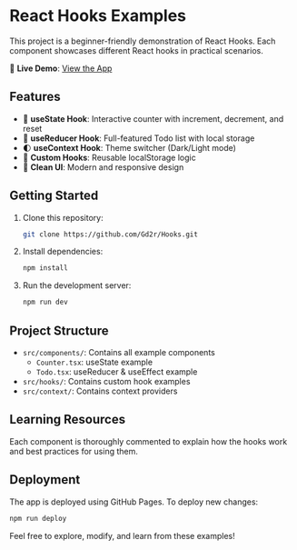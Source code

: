 # React Hooks Examples

This project is a beginner-friendly demonstration of React Hooks. Each component showcases different React hooks in practical scenarios.

🚀 **Live Demo**: [View the App](https://gd2r.github.io/Hooks/)

## Features

- 🎯 **useState Hook**: Interactive counter with increment, decrement, and reset
- 📝 **useReducer Hook**: Full-featured Todo list with local storage
- 🌓 **useContext Hook**: Theme switcher (Dark/Light mode)
- 💾 **Custom Hooks**: Reusable localStorage logic
- 🎨 **Clean UI**: Modern and responsive design

## Getting Started

1. Clone this repository:

   ```bash
   git clone https://github.com/Gd2r/Hooks.git
   ```

2. Install dependencies:

   ```bash
   npm install
   ```

3. Run the development server:
   ```bash
   npm run dev
   ```

## Project Structure

- `src/components/`: Contains all example components
  - `Counter.tsx`: useState example
  - `Todo.tsx`: useReducer & useEffect example
- `src/hooks/`: Contains custom hook examples
- `src/context/`: Contains context providers

## Learning Resources

Each component is thoroughly commented to explain how the hooks work and best practices for using them.

## Deployment

The app is deployed using GitHub Pages. To deploy new changes:

```bash
npm run deploy
```

Feel free to explore, modify, and learn from these examples!
